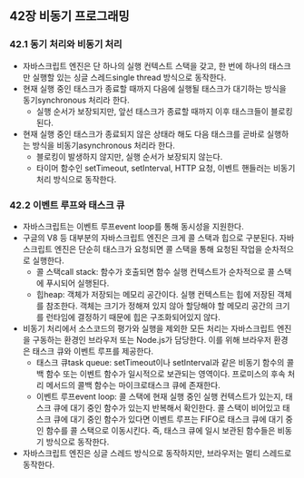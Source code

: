  ## 42장 비동기 프로그래밍
 ### 42.1 동기 처리와 비동기 처리
 - 자바스크립트 엔진은 단 하나의 실행 컨텍스트 스택을 갖고, 한 번에 하나의 태스크만 실행할 있는 싱글 스레드single thread 방식으로 동작한다.
 - 현재 실행 중인 태스크가 종료할 때까지 다음에 실행될 태스크가 대기하는 방식을 동기synchronous 처리라 한다.
    - 실행 순서가 보장되지만, 앞선 태스크가 종료할 때까지 이후 태스크들이 블로킹된다.
- 현재 실행 중인 태스크가 종료되지 않은 상태라 해도 다음 태스크를 곧바로 실행하는 방식을 비동기asynchronous 처리라 한다.
    - 블로킹이 발생하지 않지만, 실행 순서가 보장되지 않는다.
    - 타이머 함수인 setTimeout, setInterval, HTTP 요청, 이벤트 핸들러는 비동기 처리 방식으로 동작한다.

### 42.2 이벤트 루프와 태스크 큐
- 자바스크립트는 이벤트 루프event loop를 통해 동시성을 지원한다.
- 구글의 V8 등 대부분의 자바스크립트 엔진은 크게 콜 스택과 힙으로 구분된다. 자바스크립트 엔진은 단순히 태스크가 요청되면 콜 스택을 통해 요청된 작업을 순차적으로 실행한다.
    - 콜 스택call stack: 함수가 호출되면 함수 실행 컨텍스트가 순차적으로 콜 스택에 푸시되어 실행된다.
    - 힙heap: 객체가 저장되는 메모리 공간이다. 실행 컨텍스트는 힙에 저장된 객체를 참조한다. 객체는 크기가 정해져 있지 않아 할당해야 할 메모리 공간의 크기를 런타임에 결정하기 때문에 힙은 구조화되어있지 않다.
- 비동기 처리에서 소스코드의 평가와 실행을 제외한 모든 처리는 자바스크립트 엔진을 구동하는 환경인 브라우저 또는 Node.js가 담당한다. 이를 위해 브라우저 환경은 태스크 큐와 이벤트 루프를 제공한다.
    - 태스크 큐task queue: setTimeout이나 setInterval과 같은 비동기 함수의 콜백 함수 또는 이벤트 함수가 일시적으로 보관되는 영역이다. 프로미스의 후속 처리 메서드의 콜백 함수는 마이크로태스크 큐에 존재한다.
    - 이벤트 루프event loop: 콜 스택에 현재 실행 중인 실행 컨텍스트가 있는지, 태스크 큐에 대기 중인 함수가 있는지 반복해서 확인한다. 콜 스택이 비어있고 태스크 큐에 대기 중인 함수가 있다면 이벤트 루프는 FIFO로 태스크 큐에 대기 중인 함수를 콜 스택으로 이동시킨다. 즉, 태스크 큐에 일시 보관된 함수들은 비동기 방식으로 동작한다.
- 자바스크립트 엔진은 싱글 스레드 방식으로 동작하지만, 브라우저는 멀티 스레드로 동작한다.



